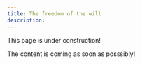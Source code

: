 ```yaml
---
title: The freedom of the will
description: 
---
```


This page is under construction!

The content is coming as soon as posssibly!
